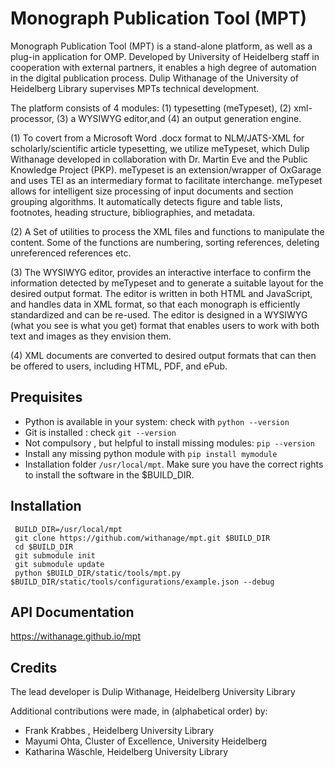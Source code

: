 # Monograph Publication  Tool (MPT)

Monograph Publication Tool (MPT) is a stand-alone platform, as well as a plug-in application for OMP. Developed by University of Heidelberg staff in cooperation with external partners, it enables a high degree of automation in the digital publication process. Dulip Withanage of the University of Heidelberg Library supervises MPTs technical development.

The platform consists of 4  modules: (1) typesetting (meTypeset), (2) xml-processor,  (3) a WYSIWYG editor,and (4) an output generation engine.


(1) To covert from a Microsoft Word .docx format to NLM/JATS-XML for scholarly/scientific article typesetting, we utilize meTypeset, which Dulip Withanage developed in collaboration with Dr. Martin Eve and the Public Knowledge Project (PKP). meTypeset is an extension/wrapper of OxGarage and uses TEI as an intermediary format to facilitate interchange. meTypeset allows for intelligent size processing of input documents and section grouping algorithms. It automatically detects figure and table lists, footnotes, heading structure, bibliographies, and metadata.

(2)  A Set of utilities to process the  XML files  and functions to manipulate the content. Some of the functions are numbering, sorting references, deleting unreferenced references etc.

 (3)  The WYSIWYG editor, provides an interactive interface to confirm the information detected by meTypeset and to generate a suitable layout for the desired output format. The editor is written in both HTML and JavaScript, and handles data in XML format, so that each monograph is efficiently standardized and can be re-used. The editor is designed in a WYSIWYG (what you see is what you get) format that enables users to work with both text and images as they envision them.

(4) XML documents are converted to desired output formats that can then be offered to users, including HTML, PDF, and ePub.

## Prequisites
 * Python is available in your system: check with  `python --version`
 * Git is installed : check `git --version`
 * Not compulsory , but helpful to install missing modules: `pip --version`
 * Install  any missing python module with `pip install mymodule`
 * Installation folder  `/usr/local/mpt`.  Make sure you have the correct rights to install the software in the $BUILD_DIR.

## Installation
```
 BUILD_DIR=/usr/local/mpt
 git clone https://github.com/withanage/mpt.git $BUILD_DIR
 cd $BUILD_DIR
 git submodule init
 git submodule update
 python $BUILD_DIR/static/tools/mpt.py  $BUILD_DIR/static/tools/configurations/example.json --debug
```

## API Documentation

https://withanage.github.io/mpt



## Credits

The lead developer is Dulip Withanage,  Heidelberg  University Library

  Additional contributions were made, in (alphabetical order) by:


* Frank Krabbes , Heidelberg  University Library 
* Mayumi Ohta, Cluster of Excellence,  University Heidelberg
* Katharina Wäschle, Heidelberg  University Library 

